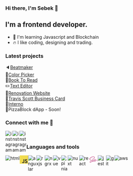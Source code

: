 ### Hi there, I'm Sebek 👋

## I'm a frontend developer. 

- :book: I'm learning Javascript and Blockchain
- :fire: I like coding, designing and trading.

### Latest projects

:speaker:[Beatmaker][beatmaker] </br>
:rainbow:[Color Picker][color-picker] </br>
:closed_book:[Book To Read][book-to-read] </br>
:pencil2:[Text Editor][text-editor] </br>
:triangular_ruler:[Renovation Website][renovation-website] </br>
:musical_note:[Travis Scott Business Card][travis-scott] </br>
:information_desk_person:[Interno][interno] </br>
:pizza:PizzaBlock dApp - Soon!


### Connect with me 💬

[<img align="left" alt="instagram" width="22px" src="https://cdn.jsdelivr.net/npm/simple-icons@v4/icons/instagram.svg" />][instagram]
[<img align="left" alt="instagram" width="22px" src="https://cdn.jsdelivr.net/npm/simple-icons@v4/icons/linkedin.svg" />][linkedin]
[<img align="left" alt="instagram" width="22px" src="https://cdn.jsdelivr.net/npm/simple-icons@v4/icons/behance.svg" />][behance]

</br>

### Languages and tools

<img align="left" alt="html" height="26px" src="https://upload.wikimedia.org/wikipedia/commons/thumb/1/10/CSS3_and_HTML5_logos_and_wordmarks.svg/791px-CSS3_and_HTML5_logos_and_wordmarks.svg.png" />
<img align="left" alt="js" width="26px" src="https://raw.githubusercontent.com/github/explore/80688e429a7d4ef2fca1e82350fe8e3517d3494d/topics/javascript/javascript.png" />

<img align="left" alt="angular" width="26px" src="https://cdn.icon-icons.com/icons2/2699/PNG/512/angular_logo_icon_169595.png" />
<img align="left" alt="rxjs" width="26px" src="https://cdn.worldvectorlogo.com/logos/rxjs-1.svg" />
<img align="left" alt="ngrx" width="26px" src="https://ngrx.io/assets/images/badge.svg" />

<img align="left" alt="vue" width="26px" src="https://camo.githubusercontent.com/c8f91d18976e27123643a926a2588b8d931a0292fd0b6532c3155379e8591629/68747470733a2f2f7675656a732e6f72672f696d616765732f6c6f676f2e706e67" />
<img align="left" alt="pinia" width="20px" src="https://pinia.vuejs.org/logo.svg" />
<img align="left" alt="nuxt" width="36px" src="https://upload.wikimedia.org/wikipedia/commons/thumb/a/ae/Nuxt_logo.svg/2560px-Nuxt_logo.svg.png" />

<img align="left" alt="react" width="32px" src="https://upload.wikimedia.org/wikipedia/commons/thumb/a/a7/React-icon.svg/1024px-React-icon.svg.png" />
<img align="left" alt="sass" width="26px" src="https://raw.githubusercontent.com/github/explore/80688e429a7d4ef2fca1e82350fe8e3517d3494d/topics/sass/sass.png" />
<img align="left" alt="jest" width="26px" src="https://seeklogo.com/images/J/jest-logo-F9901EBBF7-seeklogo.com.png" />
<img align="left" alt="git" width="26px" src="https://git-scm.com/images/logos/downloads/Git-Icon-1788C.png" />
<img align="bottom" alt="aws" width="36px" src="https://upload.wikimedia.org/wikipedia/commons/thumb/5/5c/AWS_Simple_Icons_AWS_Cloud.svg/2560px-AWS_Simple_Icons_AWS_Cloud.svg.png" />



[instagram]: https://www.instagram.com/sbkjarmul/
[linkedin]: https://www.linkedin.com/in/sebastian-jarmu%C5%82-6a29891a2/
[behance]: https://www.behance.net/sebastianjarmu
[beatmaker]: https://sbkjarmul.github.io/Beatmaker/
[color-picker]: https://sbkjarmul.github.io/color-picker/
[book-to-read]: https://sbkjarmul.github.io/book-to-read/
[text-editor]: https://sbkjarmul.github.io/text-editor/
[renovation-website]: https://sbkjarmul.github.io/renovation-website/
[travis-scott]: https://travis-business-card.herokuapp.com
[lagom]: https://lagomwarsaw.pl/
[interno]: https://bucolic-babka-b8e4a6.netlify.app/
